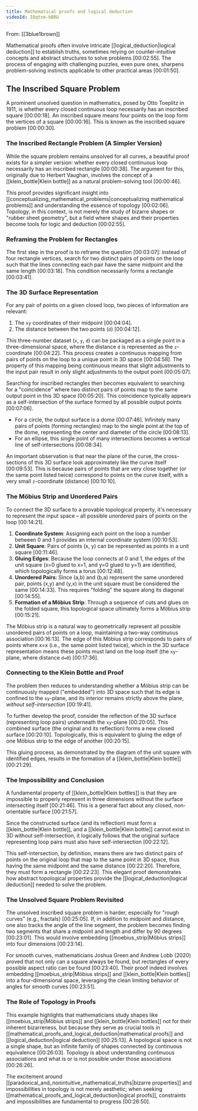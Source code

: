```yaml
---
title: Mathematical proofs and logical deduction
videoId: IQqtsm-bBRU
---
```


From: [[3blue1brown]] <br/> 

Mathematical proofs often involve intricate [[logical_deduction|logical deduction]] to establish truths, sometimes relying on counter-intuitive concepts and abstract structures to solve problems <a class="yt-timestamp" data-t="00:02:55">[00:02:55]</a>. The process of engaging with challenging puzzles, even pure ones, sharpens problem-solving instincts applicable to other practical areas <a class="yt-timestamp" data-t="00:01:50">[00:01:50]</a>.

## The Inscribed Square Problem

A prominent unsolved question in mathematics, posed by Otto Toeplitz in 1911, is whether every closed continuous loop necessarily has an inscribed square <a class="yt-timestamp" data-t="00:00:18">[00:00:18]</a>. An inscribed square means four points on the loop form the vertices of a square <a class="yt-timestamp" data-t="00:00:16">[00:00:16]</a>. This is known as the inscribed square problem <a class="yt-timestamp" data-t="00:00:30">[00:00:30]</a>.

### The Inscribed Rectangle Problem (A Simpler Version)

While the square problem remains unsolved for all curves, a beautiful proof exists for a simpler version: whether every closed continuous loop necessarily has an inscribed rectangle <a class="yt-timestamp" data-t="00:00:38">[00:00:38]</a>. The argument for this, originally due to Herbert Vaughan, involves the concept of a [[klein_bottle|Klein bottle]] as a natural problem-solving tool <a class="yt-timestamp" data-t="00:00:46">[00:00:46]</a>.

This proof provides significant insight into [[conceptualizing_mathematical_problems|conceptualizing mathematical problems]] and understanding the essence of topology <a class="yt-timestamp" data-t="00:02:06">[00:02:06]</a>. Topology, in this context, is not merely the study of bizarre shapes or "rubber sheet geometry", but a field where shapes and their properties become tools for logic and deduction <a class="yt-timestamp" data-t="00:02:55">[00:02:55]</a>.

### Reframing the Problem for Rectangles

The first step in the proof is to reframe the question <a class="yt-timestamp" data-t="00:03:07">[00:03:07]</a>: instead of four rectangle vertices, search for two distinct pairs of points on the loop such that the lines connecting each pair have the same midpoint and the same length <a class="yt-timestamp" data-t="00:03:18">[00:03:18]</a>. This condition necessarily forms a rectangle <a class="yt-timestamp" data-t="00:03:41">[00:03:41]</a>.

### The 3D Surface Representation

For any pair of points on a given closed loop, two pieces of information are relevant:
1.  The `xy` coordinates of their midpoint <a class="yt-timestamp" data-t="00:04:04">[00:04:04]</a>.
2.  The distance between the two points (`d`) <a class="yt-timestamp" data-t="00:04:12">[00:04:12]</a>.

This three-number dataset (`x`, `y`, `d`) can be packaged as a single point in a three-dimensional space, where the distance `d` is represented as the `z`-coordinate <a class="yt-timestamp" data-t="00:04:22">[00:04:22]</a>.
This process creates a continuous mapping from pairs of points on the loop to a unique point in 3D space <a class="yt-timestamp" data-t="00:04:58">[00:04:58]</a>. The property of this mapping being continuous means that slight adjustments to the input pair result in only slight adjustments to the output point <a class="yt-timestamp" data-t="00:05:07">[00:05:07]</a>.

Searching for inscribed rectangles then becomes equivalent to searching for a "coincidence" where two distinct pairs of points map to the same output point in this 3D space <a class="yt-timestamp" data-t="00:05:20">[00:05:20]</a>. This coincidence typically appears as a self-intersection of the surface formed by all possible output points <a class="yt-timestamp" data-t="00:07:06">[00:07:06]</a>.

*   For a circle, the output surface is a dome <a class="yt-timestamp" data-t="00:07:46">[00:07:46]</a>. Infinitely many pairs of points (forming rectangles) map to the single point at the top of the dome, representing the center and diameter of the circle <a class="yt-timestamp" data-t="00:08:13">[00:08:13]</a>.
*   For an ellipse, this single point of many intersections becomes a vertical line of self-intersections <a class="yt-timestamp" data-t="00:08:34">[00:08:34]</a>.

An important observation is that near the plane of the curve, the cross-sections of this 3D surface look approximately like the curve itself <a class="yt-timestamp" data-t="00:09:53">[00:09:53]</a>. This is because pairs of points that are very close together (or the same point listed twice) correspond to points on the curve itself, with a very small `z`-coordinate (distance) <a class="yt-timestamp" data-t="00:10:10">[00:10:10]</a>.

### The Möbius Strip and Unordered Pairs

To connect the 3D surface to a provable topological property, it's necessary to represent the input space – all possible *unordered* pairs of points on the loop <a class="yt-timestamp" data-t="00:14:21">[00:14:21]</a>.

1.  **Coordinate System**: Assigning each point on the loop a number between 0 and 1 provides an internal coordinate system <a class="yt-timestamp" data-t="00:10:53">[00:10:53]</a>.
2.  **Unit Square**: Pairs of points (x, y) can be represented as points in a unit square <a class="yt-timestamp" data-t="00:11:46">[00:11:46]</a>.
3.  **Gluing Edges**: Because the loop connects at 0 and 1, the edges of the unit square (x=0 glued to x=1, and y=0 glued to y=1) are identified, which topologically forms a torus <a class="yt-timestamp" data-t="00:12:48">[00:12:48]</a>.
4.  **Unordered Pairs**: Since (a,b) and (b,a) represent the same unordered pair, points (x,y) and (y,x) in the unit square must be considered the same <a class="yt-timestamp" data-t="00:14:33">[00:14:33]</a>. This requires "folding" the square along its diagonal <a class="yt-timestamp" data-t="00:14:55">[00:14:55]</a>.
5.  **Formation of a Möbius Strip**: Through a sequence of cuts and glues on the folded square, this topological space ultimately forms a Möbius strip <a class="yt-timestamp" data-t="00:15:21">[00:15:21]</a>.

The Möbius strip is a natural way to geometrically represent all possible unordered pairs of points on a loop, maintaining a two-way continuous association <a class="yt-timestamp" data-t="00:16:13">[00:16:13]</a>. The edge of this Möbius strip corresponds to pairs of points where x=x (i.e., the same point listed twice), which in the 3D surface representation means these points must land on the loop itself (the `xy`-plane, where distance `d=0`) <a class="yt-timestamp" data-t="00:17:36">[00:17:36]</a>.

### Connecting to the Klein Bottle and Proof

The problem then reduces to understanding whether a Möbius strip can be continuously mapped ("embedded") into 3D space such that its edge is confined to the `xy`-plane, and its interior remains strictly above the plane, *without self-intersection* <a class="yt-timestamp" data-t="00:19:41">[00:19:41]</a>.

To further develop the proof, consider the reflection of the 3D surface (representing loop pairs) underneath the `xy`-plane <a class="yt-timestamp" data-t="00:20:05">[00:20:05]</a>. This combined surface (the original and its reflection) forms a new closed surface <a class="yt-timestamp" data-t="00:20:10">[00:20:10]</a>. Topologically, this is equivalent to gluing the edge of one Möbius strip to the edge of another <a class="yt-timestamp" data-t="00:20:15">[00:20:15]</a>.

This gluing process, as demonstrated by the diagram of the unit square with identified edges, results in the formation of a [[klein_bottle|Klein bottle]] <a class="yt-timestamp" data-t="00:21:29">[00:21:29]</a>.

### The Impossibility and Conclusion

A fundamental property of [[klein_bottle|Klein bottles]] is that they are impossible to properly represent in three dimensions without the surface intersecting itself <a class="yt-timestamp" data-t="00:21:46">[00:21:46]</a>. This is a general fact about any closed, non-orientable surface <a class="yt-timestamp" data-t="00:21:57">[00:21:57]</a>.

Since the constructed surface (and its reflection) must form a [[klein_bottle|Klein bottle]], and a [[klein_bottle|Klein bottle]] cannot exist in 3D without self-intersection, it logically follows that the original surface representing loop pairs must also have self-intersection <a class="yt-timestamp" data-t="00:22:12">[00:22:12]</a>.

This self-intersection, by definition, means there are two distinct pairs of points on the original loop that map to the same point in 3D space, thus having the same midpoint and the same distance <a class="yt-timestamp" data-t="00:22:20">[00:22:20]</a>. Therefore, they must form a rectangle <a class="yt-timestamp" data-t="00:22:23">[00:22:23]</a>. This elegant proof demonstrates how abstract topological properties provide the [[logical_deduction|logical deduction]] needed to solve the problem.

### The Unsolved Square Problem Revisited

The unsolved inscribed square problem is harder, especially for "rough curves" (e.g., fractals) <a class="yt-timestamp" data-t="00:25:05">[00:25:05]</a>. If, in addition to midpoint and distance, one also tracks the angle of the line segment, the problem becomes finding two segments that share a midpoint and length and differ by 90 degrees <a class="yt-timestamp" data-t="00:23:01">[00:23:01]</a>. This would involve embedding [[moebius_strip|Möbius strips]] into four dimensions <a class="yt-timestamp" data-t="00:23:14">[00:23:14]</a>.

For smooth curves, mathematicians Joshua Green and Andrew Lobb (2020) proved that not only can a square always be found, but rectangles of every possible aspect ratio can be found <a class="yt-timestamp" data-t="00:23:40">[00:23:40]</a>. Their proof indeed involves embedding [[moebius_strip|Möbius strips]] and [[klein_bottle|Klein bottles]] into a four-dimensional space, leveraging the clean limiting behavior of angles for smooth curves <a class="yt-timestamp" data-t="00:23:51">[00:23:51]</a>.

### The Role of Topology in Proofs

This example highlights that mathematicians study shapes like [[moebius_strip|Möbius strips]] and [[klein_bottle|Klein bottles]] not for their inherent bizarreness, but because they serve as crucial tools in [[mathematical_proofs_and_logical_deduction|mathematical proofs]] and [[logical_deduction|logical deduction]] <a class="yt-timestamp" data-t="00:25:13">[00:25:13]</a>. A topological space is not a single shape, but an infinite family of shapes connected by continuous equivalence <a class="yt-timestamp" data-t="00:26:03">[00:26:03]</a>. Topology is about understanding continuous associations and what is or is not possible under those associations <a class="yt-timestamp" data-t="00:26:26">[00:26:26]</a>.

The excitement around [[paradoxical_and_nonintuitive_mathematical_truths|bizarre properties]] and impossibilities in topology is not merely aesthetic; when seeking [[mathematical_proofs_and_logical_deduction|logical proofs]], constraints and impossibilities are fundamental to progress <a class="yt-timestamp" data-t="00:26:50">[00:26:50]</a>.